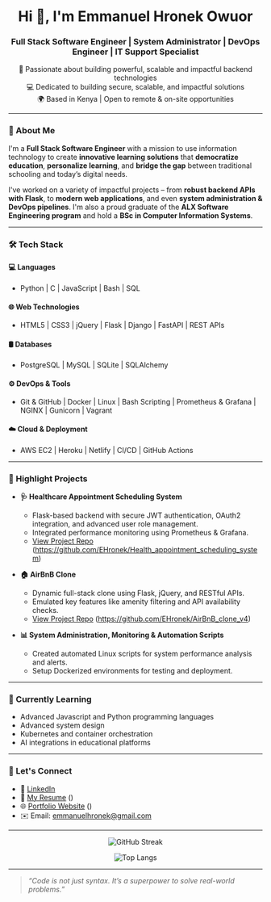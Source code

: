 <h1 align="center">Hi 👋, I'm Emmanuel Hronek Owuor</h1>
<h3 align="center">Full Stack Software Engineer | System Administrator | DevOps Engineer | IT Support Specialist</h3>

<p align="center">
  🚀 Passionate about building powerful, scalable and impactful backend technologies <br>
  💻 Dedicated to building secure, scalable, and impactful solutions <br>
  🌍 Based in Kenya | Open to remote & on-site opportunities
</p>

---

### 🚀 About Me

I'm a **Full Stack Software Engineer** with a mission to use information technology to create **innovative learning solutions** that **democratize education**, **personalize learning**, and **bridge the gap** between traditional schooling and today’s digital needs.

I've worked on a variety of impactful projects – from **robust backend APIs with Flask**, to **modern web applications**, and even **system administration & DevOps pipelines**. I'm also a proud graduate of the **ALX Software Engineering program** and hold a **BSc in Computer Information Systems**.

---

### 🛠️ Tech Stack

#### 💻 Languages
- Python | C | JavaScript | Bash | SQL

#### 🌐 Web Technologies
- HTML5 | CSS3 | jQuery | Flask | Django | FastAPI | REST APIs

#### 🛢️ Databases
- PostgreSQL | MySQL | SQLite | SQLAlchemy

#### ⚙️ DevOps & Tools
- Git & GitHub | Docker | Linux | Bash Scripting | Prometheus & Grafana | NGINX | Gunicorn | Vagrant

#### ☁️ Cloud & Deployment
- AWS EC2 | Heroku | Netlify | CI/CD | GitHub Actions

---

### 📌 Highlight Projects

- **🩺 Healthcare Appointment Scheduling System**
  - Flask-based backend with secure JWT authentication, OAuth2 integration, and advanced user role management.
  - Integrated performance monitoring using Prometheus & Grafana.
  - [View Project Repo](#) (https://github.com/EHronek/Health_appointment_scheduling_system)

- **🏠 AirBnB Clone**
  - Dynamic full-stack clone using Flask, jQuery, and RESTful APIs.
  - Emulated key features like amenity filtering and API availability checks.
  - [View Project Repo](#) (https://github.com/EHronek/AirBnB_clone_v4)

- **📊 System Administration, Monitoring & Automation Scripts**
  - Created automated Linux scripts for system performance analysis and alerts.
  - Setup Dockerized environments for testing and deployment.

---

### 🌱 Currently Learning

- Advanced Javascript and Python programming languages
- Advanced system design
- Kubernetes and container orchestration
- AI integrations in educational platforms

---

### 🤝 Let's Connect

- 💼 [LinkedIn](https://www.linkedin.com/in/emmanuel-hronek-a75973276/)
- 📝 [My Resume](#) ()
- 🌐 [Portfolio Website](#) ()
- ✉️ Email: emmanuelhronek@gmail.com

---

<p align="center">
  <img src="https://github-readme-streak-stats.herokuapp.com/?user=your-github-username&theme=github-dark&hide_border=true" alt="GitHub Streak"/>
</p>
<p align="center">
  <img src="https://github-readme-stats.vercel.app/api/top-langs/?username=your-github-username&layout=compact&theme=github-dark&hide_border=true" alt="Top Langs"/>
</p>

---

> _“Code is not just syntax. It’s a superpower to solve real-world problems.”_

